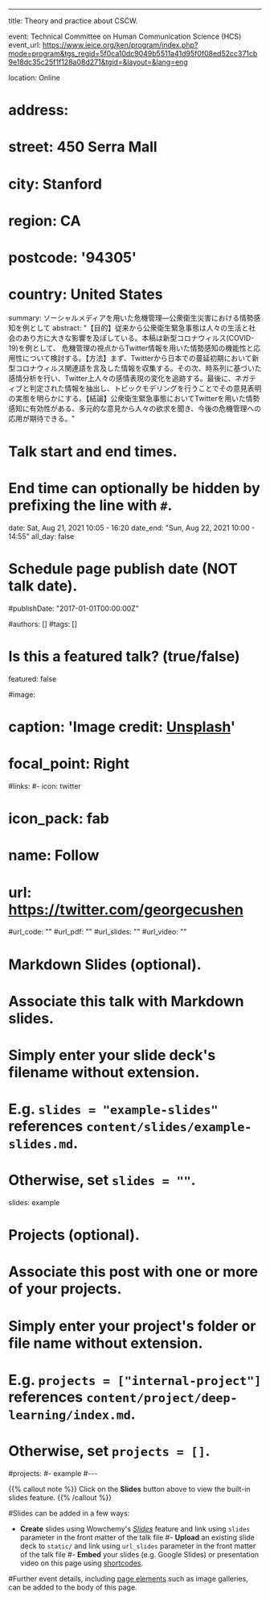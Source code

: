 ---
title: Theory and practice about CSCW.

event: Technical Committee on Human Communication Science (HCS) 
event_url: https://www.ieice.org/ken/program/index.php?mode=program&tgs_regid=5f0ca10dc9049b5511a41d95f0f08ed52cc371cb9e18dc35c25f1f128a08d271&tgid=&layout=&lang=eng

location: Online

#  address:
#  street: 450 Serra Mall
#  city: Stanford
#  region: CA
#  postcode: '94305'
#  country: United States

summary: ソーシャルメディアを用いた危機管理―公衆衛生災害における情勢感知を例として
abstract: "【目的】従来から公衆衛生緊急事態は人々の生活と社会のあり方に大きな影響を及ぼしている。本稿は新型コロナウィルス(COVID-19)を例として、 危機管理の視点からTwitter情報を用いた情勢感知の機能性と応用性について検討する。【方法】まず、Twitterから日本での蔓延初期において新型コロナウィルス関連語を言及した情報を収集する。その次、時系列に基づいた感情分析を行い、Twitter上人々の感情表現の変化を追跡する。最後に、ネガティブと判定された情報を抽出し、トピックモデリングを行うことでその意見表明の実態を明らかにする。【結論】公衆衛生緊急事態においてTwitterを用いた情勢感知に有効性がある、多元的な意見から人々の欲求を聞き、今後の危機管理への応用が期待できる。"

# Talk start and end times.
#   End time can optionally be hidden by prefixing the line with `#`.
date: Sat, Aug 21, 2021 10:05 - 16:20
date_end: "Sun, Aug 22, 2021 10:00 - 14:55"
all_day: false

# Schedule page publish date (NOT talk date).
#publishDate: "2017-01-01T00:00:00Z"

#authors: []
#tags: []

# Is this a featured talk? (true/false)
featured: false

#image:
#  caption: 'Image credit: [**Unsplash**](https://unsplash.com/photos/bzdhc5b3Bxs)'
#  focal_point: Right

#links:
#- icon: twitter
#  icon_pack: fab
#  name: Follow
#  url: https://twitter.com/georgecushen
#url_code: ""
#url_pdf: ""
#url_slides: ""
#url_video: ""

# Markdown Slides (optional).
#   Associate this talk with Markdown slides.
#   Simply enter your slide deck's filename without extension.
#   E.g. `slides = "example-slides"` references `content/slides/example-slides.md`.
#   Otherwise, set `slides = ""`.
slides: example

# Projects (optional).
#   Associate this post with one or more of your projects.
#   Simply enter your project's folder or file name without extension.
#   E.g. `projects = ["internal-project"]` references `content/project/deep-learning/index.md`.
#   Otherwise, set `projects = []`.
#projects:
#- example
#---

{{% callout note %}}
Click on the **Slides** button above to view the built-in slides feature.
{{% /callout %}}

#Slides can be added in a few ways:

- **Create** slides using Wowchemy's [*Slides*](https://wowchemy.com/docs/managing-content/#create-slides) feature and link using `slides` parameter in the front matter of the talk file
#- **Upload** an existing slide deck to `static/` and link using `url_slides` parameter in the front matter of the talk file
#- **Embed** your slides (e.g. Google Slides) or presentation video on this page using [shortcodes](https://wowchemy.com/docs/writing-markdown-latex/).

#Further event details, including [page elements](https://wowchemy.com/docs/writing-markdown-latex/) such as image galleries, can be added to the body of this page.
